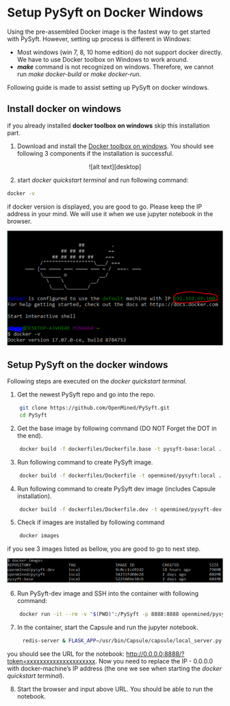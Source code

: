 # Setup PySyft on Docker Windows
Using the pre-assembled Docker image is the fastest way to get started with PySyft. However, setting up process is different in Windows:
- Most windows (win 7, 8, 10 home edition) do not support docker directly. We have to use Docker toolbox on Windows to work around.
- **_make_** command is not recognized on windows. Therefore, we cannot run _make docker-build_ or _make docker-run_. 

Following guide is made to assist setting up PySyft on docker windows.

[//]: # (Image References)
[desktop]: ./assets/desktop.PNG
[docker_images]: ./assets/docker_images.PNG
[docker_start]: ./assets/docker_start.PNG

## Install docker on windows
if you already installed **docker toolbox on windows** skip this installation part.
1. Download and install the [Docker toolbox on windows](https://docs.docker.com/toolbox/toolbox_install_windows/). You should see following 3 components if the installation is successful. 
<p align="center"> ![alt text][desktop] </p>

2. start _docker quickstart terminal_ and run following command:
```bash
docker -v
```
if docker version is displayed, you are good to go. Please keep the IP address in your mind. We will use it when we use jupyter notebook in the browser.

![alt text][docker_start]


## Setup PySyft on the docker windows
Following steps are executed on the _docker quickstart terminal_.

1. Get the newest PySyft repo and go into the repo.
```bash
    git clone https://github.com/OpenMined/PySyft.git
    cd PySyft
```
2. Get the base image by following command (DO NOT Forget the DOT in the end).
```bash
    docker build -f dockerfiles/Dockerfile.base -t pysyft-base:local .
```
3. Run following command to create PySyft image.
```bash
    docker build -f dockerfiles/Dockerfile -t openmined/pysyft:local .
```
4. Run following command to create PySyft dev image (includes Capsule installation).
```bash
    docker build -f dockerfiles/Dockerfile.dev -t openmined/pysyft-dev:local2 .
```
5. Check if images are installed by following command
```bash
    docker images
```
if you see 3 images listed as bellow, you are good to go to next step. 

![alt text][docker_images]

6. Run PySyft-dev image and SSH into the container with following command:
```bash
    docker run -it --rm -v "$(PWD)":/PySyft -p 8888:8888 openmined/pysyft-dev:local sh
```
7. In the container, start the Capsule and run the jupyter notebook.
```bash
     redis-server & FLASK_APP=/usr/bin/Capsule/capsule/local_server.py flask run & cd notebooks && jupyter notebook --allow-root --ip=0.0.0.0
```
you should see the URL for the notebook: http://0.0.0.0:8888/?token=xxxxxxxxxxxxxxxxxxxxx.  Now you need to replace the IP - 0.0.0.0 with docker-machine’s IP address (the one we see when starting the _docker quickstart terminal_).

8. Start the browser and input above URL. You should be able to run the notebook. 
